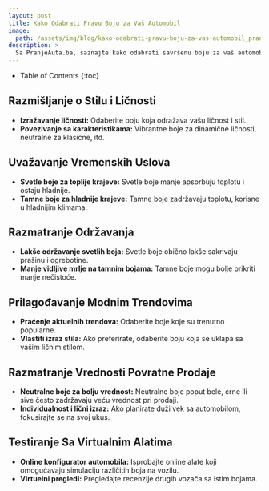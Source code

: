 ```yaml
---
layout: post
title: Kako Odabrati Pravu Boju za Vaš Automobil
image: 
  path: /assets/img/blog/kako-odabrati-pravu-boju-za-vas-automobil_pranje-auta-ba.png
description: >
  Sa PranjeAutа.ba, saznajte kako odabrati savršenu boju za vaš automobil. Boja vozila je važan estetski element, a mi vam nudimo korisne smernice za pravi izbor.
---
```



- Table of Contents
{:toc}


## Razmišljanje o Stilu i Ličnosti

- **Izražavanje ličnosti:** Odaberite boju koja odražava vašu ličnost i stil.
- **Povezivanje sa karakteristikama:** Vibrantne boje za dinamične ličnosti, neutralne za klasične, itd.

## Uvažavanje Vremenskih Uslova

- **Svetle boje za toplije krajeve:** Svetle boje manje apsorbuju toplotu i ostaju hladnije.
- **Tamne boje za hladnije krajeve:** Tamne boje zadržavaju toplotu, korisne u hladnijim klimama.

## Razmatranje Održavanja

- **Lakše održavanje svetlih boja:** Svetle boje obično lakše sakrivaju prašinu i ogrebotine.
- **Manje vidljive mrlje na tamnim bojama:** Tamne boje mogu bolje prikriti manje nečistoće.

## Prilagođavanje Modnim Trendovima

- **Praćenje aktuelnih trendova:** Odaberite boje koje su trenutno popularne.
- **Vlastiti izraz stila:** Ako preferirate, odaberite boju koja se uklapa sa vašim ličnim stilom.

## Razmatranje Vrednosti Povratne Prodaje

- **Neutralne boje za bolju vrednost:** Neutralne boje poput bele, crne ili sive često zadržavaju veću vrednost pri prodaji.
- **Individualnost i lični izraz:** Ako planirate duži vek sa automobilom, fokusirajte se na svoj ukus.

## Testiranje Sa Virtualnim Alatima

- **Online konfigurator automobila:** Isprobajte online alate koji omogućavaju simulaciju različitih boja na vozilu.
- **Virtuelni pregledi:** Pregledajte recenzije drugih vozača sa istim bojama.